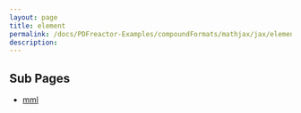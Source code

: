```yaml
---
layout: page
title: element
permalink: /docs/PDFreactor-Examples/compoundFormats/mathjax/jax/element/
description: 
---
```


## Sub Pages
* [mml](/compare.html2pdf.tools/docs/PDFreactor-Examples/compoundFormats/mathjax/jax/element/mml/)



